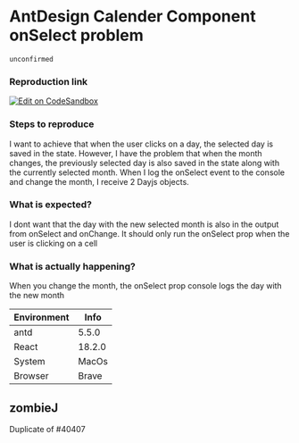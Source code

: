 # AntDesign Calender Component onSelect problem

`unconfirmed`

### Reproduction link

[![Edit on CodeSandbox](https://codesandbox.io/static/img/play-codesandbox.svg)](https://codesandbox.io/s/antd-reproduction-template-forked-0ihci4?file=/index.tsx)

### Steps to reproduce

I want to achieve that when the user clicks on a day, the selected day is saved in the state. However, I have the problem that when the month changes, the previously selected day is also saved in the state along with the currently selected month. When I log the onSelect event to the console and change the month, I receive 2 Dayjs objects.

### What is expected?

I dont want that the day with the new selected month is also in the output from onSelect and onChange. It should only run the onSelect prop when the user is clicking on a cell

### What is actually happening?

When you change the month, the onSelect prop console logs the day with the new month

| Environment | Info   |
| ----------- | ------ |
| antd        | 5.5.0  |
| React       | 18.2.0 |
| System      | MacOs  |
| Browser     | Brave  |

<!-- generated by ant-design-issue-helper. DO NOT REMOVE -->

## zombieJ

Duplicate of #40407

